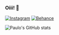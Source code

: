 ### Oiii! 🤙

[![Instagram](https://img.shields.io/badge/Instagram-E4405F?style=for-the-badge&logo=instagram&logoColor=white)](https://www.instagram.com/paulotruly/) [![Behance](https://img.shields.io/badge/-Behance-blue?style=for-the-badge&logo=behance&logoColor=white)](https://www.behance.net/paulotruly)

![Paulo's GitHub stats](https://github-readme-stats.vercel.app/api?username=paulotruly&show_icons=true&theme=dracula)
